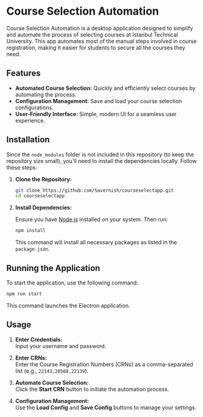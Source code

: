 # Course Selection Automation

Course Selection Automation is a desktop application designed to simplify and automate the process of selecting courses at Istanbul Technical University. This app automates most of the manual steps involved in course registration, making it easier for students to secure all the courses they need.

## Features

- **Automated Course Selection:** Quickly and efficiently select courses by automating the process.
- **Configuration Management:** Save and load your course selection configurations.
- **User-Friendly Interface:** Simple, modern UI for a seamless user experience.

## Installation

Since the `node_modules` folder is not included in this repository (to keep the repository size small), you'll need to install the dependencies locally. Follow these steps:

1. **Clone the Repository:**

   ```bash
   git clone https://github.com/Savernish/courseselectapp.git
   cd courseselectapp
   ```

2. **Install Dependencies:**

   Ensure you have [Node.js](https://nodejs.org/) installed on your system. Then run:

   ```bash
   npm install
   ```

   This command will install all necessary packages as listed in the `package.json`.

## Running the Application

To start the application, use the following command:

```bash
npm run start
```

This command launches the Electron application.

## Usage

1. **Enter Credentials:**  
   Input your username and password.

2. **Enter CRNs:**  
   Enter the Course Registration Numbers (CRNs) as a comma-separated list (e.g., `22143,20568,22139`).

3. **Automate Course Selection:**  
   Click the **Start CRN** button to initiate the automation process.

4. **Configuration Management:**  
   Use the **Load Config** and **Save Config** buttons to manage your settings.
